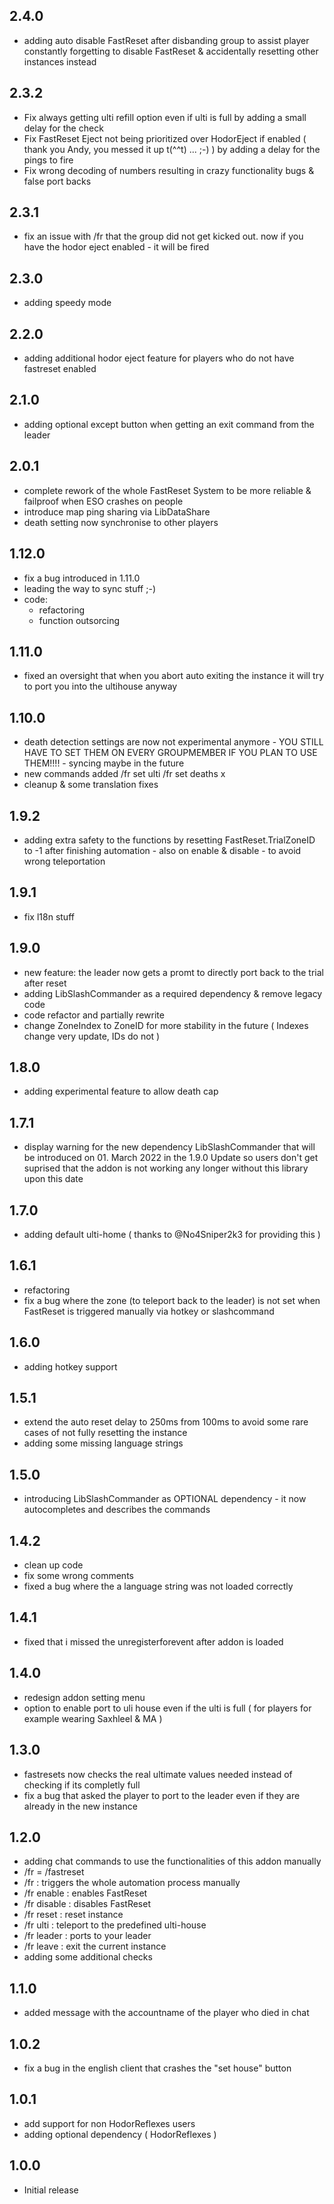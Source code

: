 ## 2.4.0
- adding auto disable FastReset after disbanding group to assist player constantly forgetting to disable FastReset & accidentally resetting other instances instead

## 2.3.2
- Fix always getting ulti refill option even if ulti is full by adding a small delay for the check
- Fix FastReset Eject not being prioritized over HodorEject if enabled ( thank you Andy, you messed it up t(^^t) ... ;-) ) by adding a delay for the pings to fire
- Fix wrong decoding of numbers resulting in crazy functionality bugs & false port backs

## 2.3.1
- fix an issue with /fr that the group did not get kicked out. 
  now if you have the hodor eject enabled - it will be fired

## 2.3.0
- adding speedy mode

## 2.2.0
- adding additional hodor eject feature for players who do not have fastreset enabled

## 2.1.0
- adding optional except button when getting an exit command from the leader

## 2.0.1
- complete rework of the whole FastReset System to be more reliable & failproof when ESO crashes on people
- introduce map ping sharing via LibDataShare
- death setting now synchronise to other players

## 1.12.0
- fix a bug introduced in 1.11.0
- leading the way to sync stuff ;-)
- code:
    - refactoring
    - function outsorcing

## 1.11.0
- fixed an oversight that when you abort auto exiting the instance it will try to port you into the ultihouse anyway

## 1.10.0
- death detection settings are now not experimental anymore - YOU STILL HAVE TO SET THEM ON EVERY GROUPMEMBER IF YOU PLAN TO USE THEM!!!! - syncing maybe in the future
- new commands added
  /fr set ulti
  /fr set deaths x
- cleanup & some translation fixes

## 1.9.2
- adding extra safety to the functions by resetting FastReset.TrialZoneID to -1 after finishing automation - also on enable & disable - to avoid wrong teleportation

## 1.9.1
- fix l18n stuff

## 1.9.0
- new feature:
  the leader now gets a promt to directly port back to the trial after reset
- adding LibSlashCommander as a required dependency & remove legacy code
- code refactor and partially rewrite
- change ZoneIndex to ZoneID for more stability in the future ( Indexes change very update, IDs do not )

## 1.8.0
- adding experimental feature to allow death cap

## 1.7.1
- display warning for the new dependency LibSlashCommander that will be introduced on 01. March 2022 in the 1.9.0 Update so users don't get suprised that the addon is not working any longer without this library upon this date

## 1.7.0
- adding default ulti-home ( thanks to @No4Sniper2k3 for providing this )

## 1.6.1
- refactoring
- fix a bug where the zone (to teleport back to the leader) is not set when FastReset is triggered manually via hotkey or slashcommand

## 1.6.0
- adding hotkey support

## 1.5.1
- extend the auto reset delay to 250ms from 100ms to avoid some rare cases of not fully resetting the instance
- adding some missing language strings

## 1.5.0
- introducing LibSlashCommander as OPTIONAL dependency - it now autocompletes and describes the commands

## 1.4.2
- clean up code
- fix some wrong comments
- fixed a bug where the a language string was not loaded correctly

## 1.4.1
- fixed that i missed the unregisterforevent after addon is loaded

## 1.4.0
- redesign addon setting menu
- option to enable port to uli house even if the ulti is full ( for players for example wearing Saxhleel & MA )

## 1.3.0
- fastresets now checks the real ultimate values needed instead of checking if its completly full
- fix a bug that asked the player to port to the leader even if they are already in the new instance

## 1.2.0
- adding chat commands to use the functionalities of this addon manually
- /fr = /fastreset
- /fr           : triggers the whole automation process manually
- /fr enable    : enables FastReset
- /fr disable   : disables FastReset
- /fr reset     : reset instance
- /fr ulti      : teleport to the predefined ulti-house
- /fr leader    : ports to your leader
- /fr leave     : exit the current instance
- adding some additional checks

## 1.1.0
- added message with the accountname of the player who died in chat

## 1.0.2
- fix a bug in the english client that crashes the "set house" button

## 1.0.1
- add support for non HodorReflexes users
- adding optional dependency ( HodorReflexes )

## 1.0.0
- Initial release